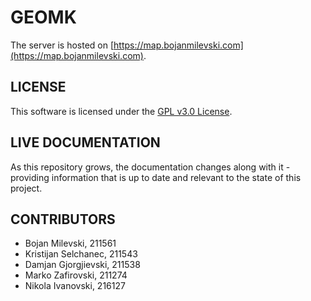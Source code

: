 # GEOMK

The server is hosted on [https://map.bojanmilevski.com](https://map.bojanmilevski.com).

## LICENSE

This software is licensed under the [GPL v3.0 License](https://www.gnu.org/licenses/gpl-3.0.en.html).

## LIVE DOCUMENTATION

As this repository grows, the documentation changes along with it - providing information that is
up to date and relevant to the state of this project.

## CONTRIBUTORS

- Bojan Milevski, 211561
- Kristijan Selchanec, 211543
- Damjan Gjorgjievski, 211538
- Marko Zafirovski, 211274
- Nikola Ivanovski, 216127
